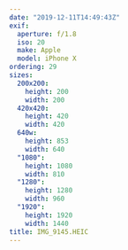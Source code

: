```yaml
---
date: "2019-12-11T14:49:43Z"
exif:
  aperture: f/1.8
  iso: 20
  make: Apple
  model: iPhone X
ordering: 29
sizes:
  200x200:
    height: 200
    width: 200
  420x420:
    height: 420
    width: 420
  640w:
    height: 853
    width: 640
  "1080":
    height: 1080
    width: 810
  "1280":
    height: 1280
    width: 960
  "1920":
    height: 1920
    width: 1440
title: IMG_9145.HEIC
---
```

